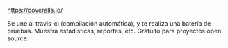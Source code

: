 https://coveralls.io/

Se une al travis-ci (compilación automática), y te realiza una batería de pruebas.
Muestra estadísticas, reportes, etc.
Gratuito para proyectos open source.
